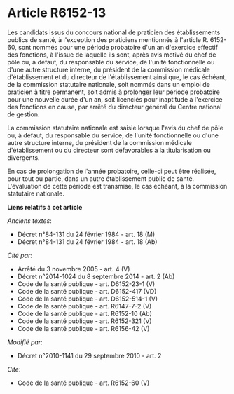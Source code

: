 # Article R6152-13

Les candidats issus du concours national de praticien des établissements publics de santé, à l'exception des praticiens
mentionnés à l'article R. 6152-60, sont nommés pour une période probatoire d'un an d'exercice effectif des fonctions, à
l'issue de laquelle ils sont, après avis motivé du chef de pôle ou, à défaut, du responsable du service, de l'unité
fonctionnelle ou d'une autre structure interne, du président de la commission médicale d'établissement et du directeur de
l'établissement ainsi que, le cas échéant, de la commission statutaire nationale, soit nommés dans un emploi de praticien à
titre permanent, soit admis à prolonger leur période probatoire pour une nouvelle durée d'un an, soit licenciés pour
inaptitude à l'exercice des fonctions en cause, par arrêté du directeur général du Centre national de gestion. 

La commission statutaire nationale est saisie lorsque l'avis du chef de pôle ou, à défaut, du responsable du service, de
l'unité fonctionnelle ou d'une autre structure interne, du président de la commission médicale d'établissement ou du
directeur sont défavorables à la titularisation ou divergents. 

En cas de prolongation de l'année probatoire, celle-ci peut être réalisée, pour tout ou partie, dans un autre établissement
public de santé. L'évaluation de cette période est transmise, le cas échéant, à la commission statutaire nationale.

**Liens relatifs à cet article**

_Anciens textes_:

  - Décret n°84-131 du 24 février 1984 - art. 18 (M)
  - Décret n°84-131 du 24 février 1984 - art. 18 (Ab)

_Cité par_:

  - Arrêté du 3 novembre 2005 - art. 4 (V)
  - Décret n°2014-1024 du 8 septembre 2014 - art. 2 (Ab)
  - Code de la santé publique - art. D6152-23-1 (V)
  - Code de la santé publique - art. D6152-417 (VD)
  - Code de la santé publique - art. D6152-514-1 (V)
  - Code de la santé publique - art. R6147-7-2 (V)
  - Code de la santé publique - art. R6152-10 (Ab)
  - Code de la santé publique - art. R6152-321 (V)
  - Code de la santé publique - art. R6156-42 (V)

_Modifié par_:

  - Décret n°2010-1141 du 29 septembre 2010 - art. 2

_Cite_:

  - Code de la santé publique - art. R6152-60 (V)
